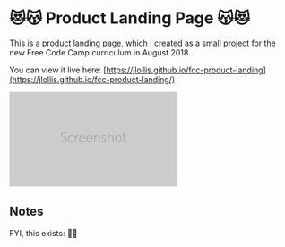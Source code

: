 😻😽 Product Landing Page 😽😻
===============

This is a product landing page, which I created as a small project for the new Free Code Camp curriculum in August 2018.

You can view it live here: [https://jlollis.github.io/fcc-product-landing](https://jlollis.github.io/fcc-product-landing/)


![screenshot](https://github.com/jlollis/fcc-product-landing/blob/master/screenshot.jpg)

Notes
-----------
FYI, this exists: 
🐱‍💻 